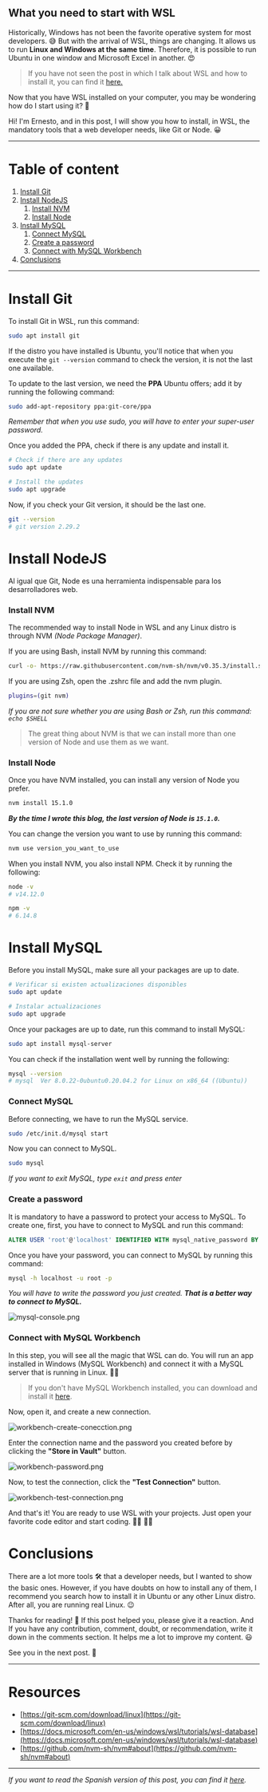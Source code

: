 ## What you need to start with WSL

Historically, Windows has not been the favorite operative system for most developers. 😅 But with the arrival of WSL, things are changing. It allows us to run **Linux and Windows at the same time**. Therefore, it is possible to run Ubuntu in one window and Microsoft Excel in another. 😍

> If you have not seen the post in which I talk about WSL and how to install it, you can find it [here.](https://ernestoangulo.hashnode.dev/are-you-still-using-cmd-let-me-introduce-you-to-wsl)

Now that you have WSL installed on your computer, you may be wondering how do I start using it? 🤔

Hi! I'm Ernesto, and in this post, I will show you how to install, in WSL, the mandatory tools that a web developer needs, like Git or Node. 😀



---
# Table of content

1. [Install Git](#install-git)
2. [Install NodeJS](#install-nodejs)
    1. [Install NVM](#install-nvm)
    2. [Install Node](#install-node)
3. [Install MySQL](#install-mysql)
    1. [Connect MySQL](#connect-mysql)
    2. [Create a password](#create-a-password)
    3. [Connect with MySQL Workbench](#connect-with-mysql-workbench)
4. [Conclusions](#conclusions)
---

# Install Git
To install Git in WSL, run this command:

```bash
sudo apt install git
```

If the distro you have installed is Ubuntu, you'll notice that when you execute the `git --version` command to check the version, it is not the last one available.

To update to the last version, we need the **PPA** Ubuntu offers; add it by running the following command:

```bash
sudo add-apt-repository ppa:git-core/ppa
```

*Remember that when you use sudo, you will have to enter your super-user password.*

Once you added the PPA, check if there is any update and install it.

```bash
# Check if there are any updates
sudo apt update

# Install the updates
sudo apt upgrade
```
Now, if you check your Git version, it should be the last one.

```bash
git --version
# git version 2.29.2
```



# Install NodeJS
Al igual que Git, Node es una herramienta indispensable para los desarrolladores web.

### Install NVM
The recommended way to install Node in WSL and any Linux distro is through NVM *(Node Package Manager)*.

If you are using Bash, install NVM by running this command:

```bash
curl -o- https://raw.githubusercontent.com/nvm-sh/nvm/v0.35.3/install.sh | bash
```

If you are using Zsh, open the .zshrc file and add the nvm plugin.

```bash
plugins=(git nvm)
```
*If you are not sure whether you are using Bash or Zsh, run this command: `echo $SHELL`*

> The great thing about NVM is that we can install more than one version of Node and use them as we want.

### Install Node
Once you have NVM installed, you can install any version of Node you prefer.

```bash
nvm install 15.1.0
```

***By the time I wrote this blog, the last version of Node is `15.1.0`.***

You can change the version you want to use by running this command:

```bash
nvm use version_you_want_to_use
```
When you install NVM, you also install NPM. Check it by running the following:

```bash
node -v
# v14.12.0

npm -v
# 6.14.8
```

# Install MySQL
Before you install MySQL, make sure all your packages are up to date.

```bash
# Verificar si existen actualizaciones disponibles
sudo apt update

# Instalar actualizaciones
sudo apt upgrade
```
Once your packages are up to date, run this command to install MySQL:

```bash
sudo apt install mysql-server
```

You can check if the installation went well by running the following:

```bash
mysql --version
# mysql  Ver 8.0.22-0ubuntu0.20.04.2 for Linux on x86_64 ((Ubuntu))
```

### Connect MySQL
Before connecting, we have to run the MySQL service.
```bash
sudo /etc/init.d/mysql start
```
Now you can connect to MySQL.
```bash
sudo mysql
```
*If you want to exit MySQL, type `exit` and press enter*

### Create a password
It is mandatory to have a password to protect your access to MySQL. To create one, first, you have to connect to MySQL and run this command:

```sql
ALTER USER 'root'@'localhost' IDENTIFIED WITH mysql_native_password BY 'tu_contraseña';
```

Once you have your password, you can connect to MySQL by running this command:

```bash
mysql -h localhost -u root -p
```

*You will have to write the password you just created. **That is a better way to connect to MySQL.***

![mysql-console.png](https://cdn.hashnode.com/res/hashnode/image/upload/v1604869354480/KHl4CijDI.png)


### Connect with MySQL Workbench
In this step, you will see all the magic that WSL can do. You will run an app installed in Windows (MySQL Workbench) and connect it with a MySQL server that is running in Linux. 🤯🤯

> If you don't have MySQL Workbench installed, you can download and install it [here](https://dev.mysql.com/downloads/workbench/).

Now, open it, and create a new connection.

![workbench-create-conecction.png](https://cdn.hashnode.com/res/hashnode/image/upload/v1604869506107/wgpcP34ez.png)

Enter the connection name and the password you created before by clicking the **"Store in Vault"** button.

![workbench-password.png](https://cdn.hashnode.com/res/hashnode/image/upload/v1604869658194/LCFMBxz-_.png)

Now, to test the connection, click the **"Test Connection"** button.

![workbench-test-connection.png](https://cdn.hashnode.com/res/hashnode/image/upload/v1604869700626/fJKQ5Rg3z.png)

And that's it! You are ready to use WSL with your projects. Just open your favorite code editor and start coding. 👩‍💻 👨‍💻

# Conclusions
There are a lot more tools 🛠️ that a developer needs, but I wanted to show the basic ones. However, if you have doubts on how to install any of them, I recommend you search how to install it in Ubuntu or any other Linux distro. After all, you are running real Linux. 😉

Thanks for reading! 📖 If this post helped you, please give it a reaction. And If you have any contribution, comment, doubt, or recommendation, write it down in the comments section. It helps me a lot to improve my content. 😃

See you in the next post. 👋

---

# Resources
* [https://git-scm.com/download/linux](https://git-scm.com/download/linux)
* [https://docs.microsoft.com/en-us/windows/wsl/tutorials/wsl-database](https://docs.microsoft.com/en-us/windows/wsl/tutorials/wsl-database)
* [https://github.com/nvm-sh/nvm#about](https://github.com/nvm-sh/nvm#about)

---

*If you want to read the Spanish version of this post, you can find it [here](https://netosym.medium.com/instalaciones-que-necesitar%C3%A1s-para-empezar-a-usar-wsl-en-tus-proyectos-7521d18585fe).*
